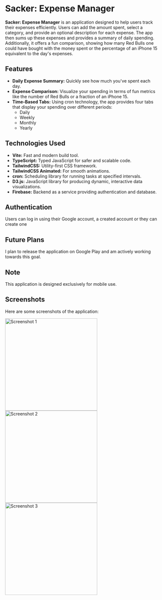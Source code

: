 # Sacker: Expense Manager

**Sacker: Expense Manager** is an application designed to help users track their expenses efficiently. Users can add the amount spent, select a category, and provide an optional description for each expense. The app then sums up these expenses and provides a summary of daily spending. Additionally, it offers a fun comparison, showing how many Red Bulls one could have bought with the money spent or the percentage of an iPhone 15 equivalent to the day's expenses.

## Features

- **Daily Expense Summary:** Quickly see how much you've spent each day.
- **Expense Comparison:** Visualize your spending in terms of fun metrics like the number of Red Bulls or a fraction of an iPhone 15.
- **Time-Based Tabs:** Using cron technology, the app provides four tabs that display your spending over different periods:
  - Daily
  - Weekly
  - Monthly
  - Yearly

## Technologies Used

- **Vite:** Fast and modern build tool.
- **TypeScript:** Typed JavaScript for safer and scalable code.
- **TailwindCSS:** Utility-first CSS framework.
- **TailwindCSS Animated:** For smooth animations.
- **cron:** Scheduling library for running tasks at specified intervals.
- **D3.js:** JavaScript library for producing dynamic, interactive data visualizations.
- **Firebase:** Backend as a service providing authentication and database.

## Authentication

Users can log in using their Google account, a created account or they can create one

## Future Plans

I plan to release the application on Google Play and am actively working towards this goal.

## Note

This application is designed exclusively for mobile use.

## Screenshots

Here are some screenshots of the application:

<img src="https://github.com/bazylcossac/Sacker/assets/102479081/764fe649-3248-461a-90cc-59ab40dffae4" alt="Screenshot 1" width="300"/>
<img src="https://github.com/bazylcossac/Sacker/assets/102479081/9f8234ca-c2db-4dc7-9c47-ef09e69deb7c" alt="Screenshot 2" width="300"/>
<img src="https://github.com/bazylcossac/Sacker/assets/102479081/557ab641-bd26-43ea-8213-6add79e61555" alt="Screenshot 3" width="300"/>





